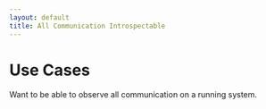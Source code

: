 ```yaml
---
layout: default
title: All Communication Introspectable
---
```


# Use Cases

Want to be able to observe all communication on a running system. 

